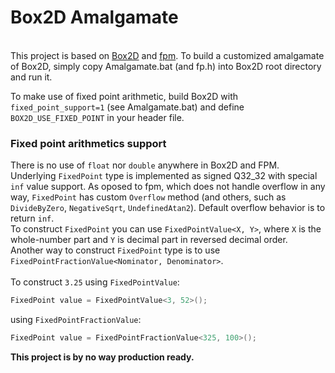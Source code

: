 # Box2D Amalgamate
\
This project is based on [Box2D](https://github.com/erincatto/box2d) and [fpm](https://github.com/MikeLankamp/fpm).
To build a customized amalgamate of Box2D, simply copy Amalgamate.bat (and fp.h) into Box2D root directory and run it.

To make use of fixed point arithmetic, build Box2D with `fixed_point_support=1` (see Amalgamate.bat) and define `BOX2D_USE_FIXED_POINT` in your header file.


### Fixed point arithmetics support
There is no use of `float` nor `double` anywhere in Box2D and FPM. 
\
Underlying `FixedPoint` type is implemented as signed Q32_32 with special `inf` value support. As oposed to fpm, which does not handle overflow in any way, `FixedPoint`
has custom `Overflow` method (and others, such as `DivideByZero`, `NegativeSqrt`, `UndefinedAtan2`). Default overflow behavior is to return `inf`.
\
To construct `FixedPoint` you can use `FixedPointValue<X, Y>`, where `X` is the whole-number part and `Y` is decimal part in reversed decimal order.
\
Another way to construct `FixedPoint` type is to use `FixedPointFractionValue<Nominator, Denominator>`.
\
\
To construct `3.25` using `FixedPointValue`: 
```C++
FixedPoint value = FixedPointValue<3, 52>();
```
using `FixedPointFractionValue`: 
```C++
FixedPoint value = FixedPointFractionValue<325, 100>();
```

**This project is by no way production ready.**